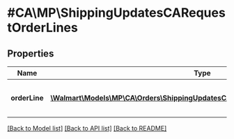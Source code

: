 # #CA\MP\ShippingUpdatesCARequestOrderLines

## Properties

Name | Type | Description | Notes
------------ | ------------- | ------------- | -------------
**orderLine** | [**\Walmart\Models\MP\CA\Orders\ShippingUpdatesCARequestOrderLinesOrderLineInner[]**](ShippingUpdatesCARequestOrderLinesOrderLineInner.md) | Information about one order line shipment |


[[Back to Model list]](../) [[Back to API list]](../../Api/CA/MP) [[Back to README]](../../README.md)
